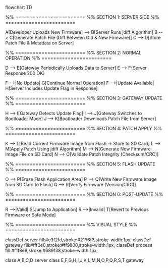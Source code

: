 flowchart TD

%% ========================
%% SECTION 1: SERVER SIDE
%% ========================

A[Developer Uploads New Firmware] --> B[Server Runs jdiff Algorithm]
B --> C[Generate Patch File (Diff Between Old & New Firmware)]
C --> D[Store Patch File & Metadata on Server]

%% ========================
%% SECTION 2: NORMAL OPERATION
%% ========================

D --> E[Gateway Periodically Uploads Data to Server]
E --> F{Server Response 200 OK}

F -->|No Update| G[Continue Normal Operation]
F -->|Update Available| H[Server Includes Update Flag in Response]

%% ========================
%% SECTION 3: GATEWAY UPDATE
%% ========================

H --> I[Gateway Detects Update Flag]
I --> J[Gateway Switches to Bootloader Mode]
J --> K[Bootloader Downloads Patch File from Server]

%% ========================
%% SECTION 4: PATCH APPLY
%% ========================

K --> L[Read Current Firmware Image from Flash → Store to SD Card]
L --> M[Apply Patch Using jdiff Algorithm]
M --> N[Generate New Firmware Image File on SD Card]
N --> O[Validate Patch Integrity (Checksum/CRC)]

%% ========================
%% SECTION 5: FLASH UPDATE
%% ========================

O --> P[Erase Flash Application Area]
P --> Q[Write New Firmware Image from SD Card to Flash]
Q --> R[Verify Firmware (Version/CRC)]

%% ========================
%% SECTION 6: POST-UPDATE
%% ========================

R -->|Valid| S[Jump to Application]
R -->|Invalid| T[Revert to Previous Firmware or Safe Mode]

%% ========================
%% VISUAL STYLE
%% ========================

classDef server fill:#e3f2fd,stroke:#2196f3,stroke-width:1px;
classDef gateway fill:#fff3e0,stroke:#ff9800,stroke-width:1px;
classDef process fill:#f1f8e9,stroke:#689f38,stroke-width:1px;

class A,B,C,D server
class E,F,G,H,I,J,K,L,M,N,O,P,Q,R,S,T gateway
